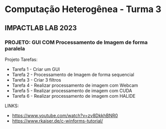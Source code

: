 # Computação Heterogênea - Turma 3
##  IMPACTLAB LAB 2023
### PROJETO: GUI COM Processamento de Imagem de forma paralela
Projeto Tarefas:
- Tarefa 1 - Criar um GUI
- Tarefa 2 - Processamento de Imagem de forma sequencial
- Tarefa 3 - Criar 3 filtros 
- Tarefa 4 - Realizar processamento de imagem com Webcam
- Tarefa 5 - Realizar processamento de imagem com CUDA
- Tarefa 6 - Realizar processamento de imagem com HALIDE

LINKS: 
- https://www.youtube.com/watch?v=zv8DkkhBNR0
- https://www.rkaiser.de/c-winforms-tutorial/







